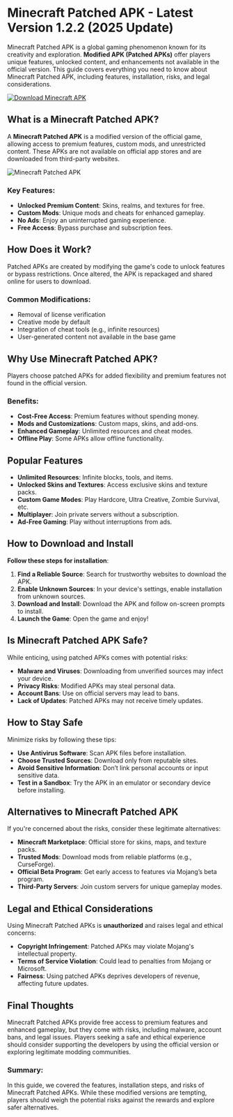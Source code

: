 # Minecraft Patched APK - Latest Version 1.2.2 (2025 Update)

Minecraft Patched APK is a global gaming phenomenon known for its creativity and exploration. **Modified APK (Patched APKs)** offer players unique features, unlocked content, and enhancements not available in the official version. This guide covers everything you need to know about Minecraft Patched APK, including features, installation, risks, and legal considerations.


[![Download Minecraft APK](https://img.shields.io/badge/Download-Minecraft%20APK-blue?style=for-the-badge&logo=android)](https://www.apkbros.com/minecraft-apk/)


## What is a Minecraft Patched APK?
A **Minecraft Patched APK** is a modified version of the official game, allowing access to premium features, custom mods, and unrestricted content. These APKs are not available on official app stores and are downloaded from third-party websites.

![Minecraft Patched APK](https://github.com/user-attachments/assets/833b7333-6726-40f2-9405-1b5f12c1a7c1)

### Key Features:
- **Unlocked Premium Content**: Skins, realms, and textures for free.
- **Custom Mods**: Unique mods and cheats for enhanced gameplay.
- **No Ads**: Enjoy an uninterrupted gaming experience.
- **Free Access**: Bypass purchase and subscription fees.

## How Does it Work?
Patched APKs are created by modifying the game's code to unlock features or bypass restrictions. Once altered, the APK is repackaged and shared online for users to download.

### Common Modifications:
- Removal of license verification
- Creative mode by default
- Integration of cheat tools (e.g., infinite resources)
- User-generated content not available in the base game

## Why Use Minecraft Patched APK?
Players choose patched APKs for added flexibility and premium features not found in the official version.

### Benefits:
- **Cost-Free Access**: Premium features without spending money.
- **Mods and Customizations**: Custom maps, skins, and add-ons.
- **Enhanced Gameplay**: Unlimited resources and cheat modes.
- **Offline Play**: Some APKs allow offline functionality.

## Popular Features
- **Unlimited Resources**: Infinite blocks, tools, and items.
- **Unlocked Skins and Textures**: Access exclusive skins and texture packs.
- **Custom Game Modes**: Play Hardcore, Ultra Creative, Zombie Survival, etc.
- **Multiplayer**: Join private servers without a subscription.
- **Ad-Free Gaming**: Play without interruptions from ads.

## How to Download and Install
**Follow these steps for installation**:
1. **Find a Reliable Source**: Search for trustworthy websites to download the APK.
2. **Enable Unknown Sources**: In your device's settings, enable installation from unknown sources.
3. **Download and Install**: Download the APK and follow on-screen prompts to install.
4. **Launch the Game**: Open the game and enjoy!

## Is Minecraft Patched APK Safe?
While enticing, using patched APKs comes with potential risks:
- **Malware and Viruses**: Downloading from unverified sources may infect your device.
- **Privacy Risks**: Modified APKs may steal personal data.
- **Account Bans**: Use on official servers may lead to bans.
- **Lack of Updates**: Patched APKs may not receive timely updates.

## How to Stay Safe
Minimize risks by following these tips:
- **Use Antivirus Software**: Scan APK files before installation.
- **Choose Trusted Sources**: Download only from reputable sites.
- **Avoid Sensitive Information**: Don’t link personal accounts or input sensitive data.
- **Test in a Sandbox**: Try the APK in an emulator or secondary device before installing.

## Alternatives to Minecraft Patched APK
If you're concerned about the risks, consider these legitimate alternatives:
- **Minecraft Marketplace**: Official store for skins, maps, and texture packs.
- **Trusted Mods**: Download mods from reliable platforms (e.g., CurseForge).
- **Official Beta Program**: Get early access to features via Mojang’s beta program.
- **Third-Party Servers**: Join custom servers for unique gameplay modes.

## Legal and Ethical Considerations
Using Minecraft Patched APKs is **unauthorized** and raises legal and ethical concerns:
- **Copyright Infringement**: Patched APKs may violate Mojang's intellectual property.
- **Terms of Service Violation**: Could lead to penalties from Mojang or Microsoft.
- **Fairness**: Using patched APKs deprives developers of revenue, affecting future updates.

## Final Thoughts
Minecraft Patched APKs provide free access to premium features and enhanced gameplay, but they come with risks, including malware, account bans, and legal issues. Players seeking a safe and ethical experience should consider supporting the developers by using the official version or exploring legitimate modding communities.

### Summary:
In this guide, we covered the features, installation steps, and risks of Minecraft Patched APKs. While these modified versions are tempting, players should weigh the potential risks against the rewards and explore safer alternatives.
